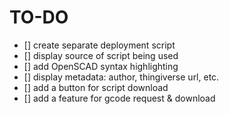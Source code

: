 # TO-DO

 - [] create separate deployment script
 - [] display source of script being used
 - [] add OpenSCAD syntax highlighting 
 - [] display metadata: author, thingiverse url, etc.
 - [] add a button for script download
 - [] add a feature for gcode request & download